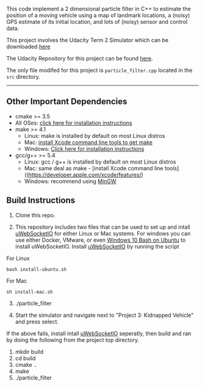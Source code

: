 This code implement a 2 dimensional particle filter in C++ to estimate the position of a moving vehicle using a map of landmark locations, a (noisy) GPS estimate of its initial location, and lots of (noisy) sensor and control data.

This project involves the Udacity Term 2 Simulator which can be downloaded [here](https://github.com/udacity/self-driving-car-sim/releases/tag/v1.0)

The Udacity Repository for this project can be found [here](https://github.com/udacity/CarND-Kidnapped-Vehicle-Project).

The only file modifed for this project is `particle_filter.cpp` located in the `src` directory.

---

## Other Important Dependencies

* cmake >= 3.5
 * All OSes: [click here for installation instructions](https://cmake.org/install/)
* make >= 4.1
  * Linux: make is installed by default on most Linux distros
  * Mac: [install Xcode command line tools to get make](https://developer.apple.com/xcode/features/)
  * Windows: [Click here for installation instructions](http://gnuwin32.sourceforge.net/packages/make.htm)
* gcc/g++ >= 5.4
  * Linux: gcc / g++ is installed by default on most Linux distros
  * Mac: same deal as make - [install Xcode command line tools]((https://developer.apple.com/xcode/features/)
  * Windows: recommend using [MinGW](http://www.mingw.org/)

## Build Instructions

1. Clone this repo.

2. This repository includes two files that can be used to set up and intall [uWebSocketIO](https://github.com/uWebSockets/uWebSockets) for either Linux or Mac systems. For windows you can use either Docker, VMware, or even [Windows 10 Bash on Ubuntu](https://www.howtogeek.com/249966/how-to-install-and-use-the-linux-bash-shell-on-windows-10/) to install uWebSocketIO.
Install [uWebSocketIO](https://github.com/uWebSockets/uWebSockets) by running the script

  For Linux
  ```
  bash install-ubuntu.sh
  ```

  For Mac
  ```
  sh install-mac.sh
  ```

3. ./particle_filter

4. Start the simulator and navigate next to "Project 3: Kidnapped Vehicle" and press select.

If the above fails, install intall [uWebSocketIO](https://github.com/uWebSockets/uWebSockets) seperatly, then build and ran by doing the following from the project top directory.

1. mkdir build
2. cd build
3. cmake ..
4. make
5. ./particle_filter
